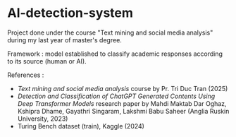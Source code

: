 # AI-detection-system

Project done under the course "Text mining and social media analysis" during my last year of master's degree. 

Framework : model established to classify academic responses according to its source (human or AI). 

References : 
- _Text mining and social media analysis_ course by Pr. Tri Duc Tran (2025)
- _Detection and Classification of ChatGPT Generated Contents Using Deep Transformer Models_ research paper by Mahdi Maktab Dar Oghaz, Kshipra Dhame, Gayathri Singaram, Lakshmi Babu Saheer (Anglia Ruskin University, 2023)
- Turing Bench dataset (train), Kaggle (2024)
